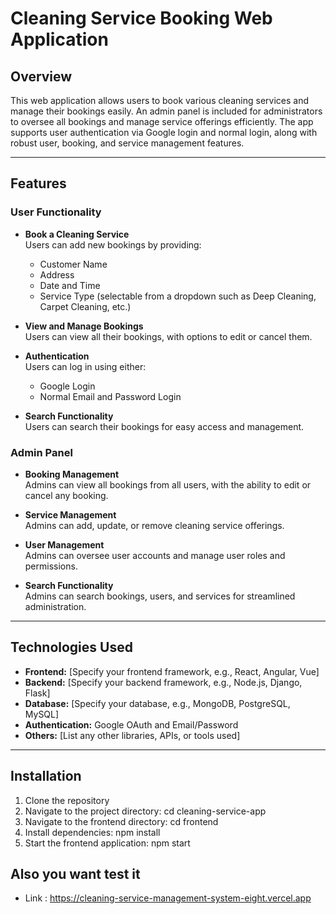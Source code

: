 # Cleaning Service Booking Web Application

## Overview

This web application allows users to book various cleaning services and manage their bookings easily. An admin panel is included for administrators to oversee all bookings and manage service offerings efficiently. The app supports user authentication via Google login and normal login, along with robust user, booking, and service management features.

---

## Features

### User Functionality

- **Book a Cleaning Service**  
  Users can add new bookings by providing:  
  - Customer Name  
  - Address  
  - Date and Time  
  - Service Type (selectable from a dropdown such as Deep Cleaning, Carpet Cleaning, etc.)

- **View and Manage Bookings**  
  Users can view all their bookings, with options to edit or cancel them.

- **Authentication**  
  Users can log in using either:  
  - Google Login  
  - Normal Email and Password Login

- **Search Functionality**  
  Users can search their bookings for easy access and management.

### Admin Panel

- **Booking Management**  
  Admins can view all bookings from all users, with the ability to edit or cancel any booking.

- **Service Management**  
  Admins can add, update, or remove cleaning service offerings.

- **User Management**  
  Admins can oversee user accounts and manage user roles and permissions.

- **Search Functionality**  
  Admins can search bookings, users, and services for streamlined administration.

---

## Technologies Used

- **Frontend:** [Specify your frontend framework, e.g., React, Angular, Vue]  
- **Backend:** [Specify your backend framework, e.g., Node.js, Django, Flask]  
- **Database:** [Specify your database, e.g., MongoDB, PostgreSQL, MySQL]  
- **Authentication:** Google OAuth and Email/Password  
- **Others:** [List any other libraries, APIs, or tools used]

---

## Installation

1. Clone the repository
2. Navigate to the project directory:
    cd cleaning-service-app
3. Navigate to the frontend directory:
    cd frontend
4. Install dependencies:
    npm install
5. Start the frontend application:
    npm start

## Also you want test it
- Link : https://cleaning-service-management-system-eight.vercel.app
